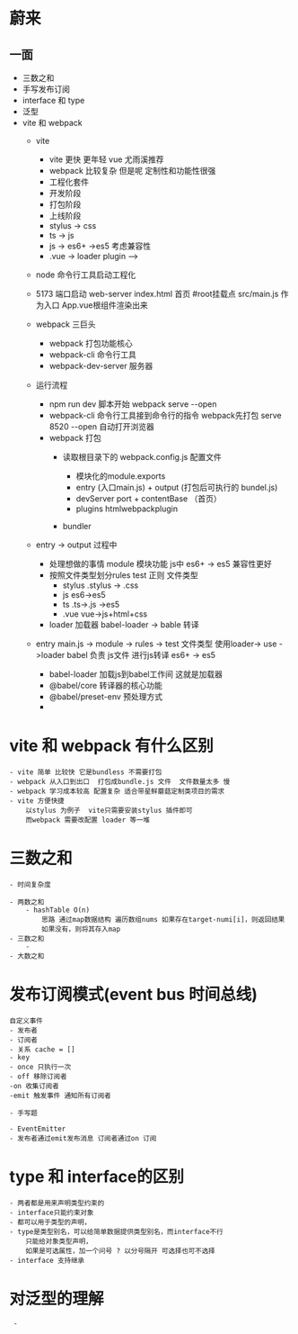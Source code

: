 # 蔚来


## 一面
- 三数之和
- 手写发布订阅
- interface 和 type 
- 泛型
- vite 和 webpack
    - vite
        - vite 更快 更年轻  vue 尤雨溪推荐 
        - webpack 比较复杂 但是呢 定制性和功能性很强
        - 工程化套件
        - 开发阶段
        - 打包阶段
        - 上线阶段
        - stylus -> css
        - ts -> js
        - js -> es6+ ->es5  考虑兼容性
        - .vue -> loader plugin -->                         

    - node 命令行工具启动工程化
    - 5173 端口启动 web-server index.html 首页 #root挂载点
        src/main.js 作为入口  App.vue根组件渲染出来
    - webpack 三巨头
        - webpack 打包功能核心
        - webpack-cli 命令行工具
        - webpack-dev-server 服务器

    - 运行流程
        - npm run dev 脚本开始 webpack serve --open 
        - webpack-cli 命令行工具接到命令行的指令
            webpack先打包
                serve 8520
                --open 自动打开浏览器
        - webpack 打包
            - 读取根目录下的 webpack.config.js 配置文件
                - 模块化的module.exports
                - entry (入口main.js) + output (打包后可执行的 bundel.js)
                - devServer port + contentBase （首页）
                - plugins htmlwebpackplugin 
                
            - bundler
    - entry -> output 过程中
        - 处理想做的事情 module 模块功能 
            js中 es6+ -> es5 兼容性更好
        - 按照文件类型划分rules
            test 正则 文件类型
            - stylus  .stylus -> .css
            - js       es6->es5
            - ts       .ts->.js ->es5
            - .vue     vue->js+html+css
        - loader 加载器 babel-loader -> bable 转译 
    - entry main.js -> module -> rules -> test 文件类型 使用loader-> use ->loader
    babel 负责 js文件 进行js转译 es6+ -> es5
        - babel-loader 加载js到babel工作间  这就是加载器
        - @babel/core 转译器的核心功能
        - @babel/preset-env 预处理方式
        - 
# vite 和 webpack 有什么区别
    - vite 简单 比较快 它是bundless 不需要打包 
    - webpack 从入口到出口  打包成bundle.js 文件  文件数量太多 慢
    - webpack 学习成本较高 配置复杂 适合带星鲜蘑菇定制类项目的需求
    - vite 方便快捷
        以stylus 为例子  vite只需要安装stylus 插件即可
        而webpack 需要改配置 loader 等一堆

# 三数之和
    - 时间复杂度

    - 两数之和
        - hashTable O(n)
            思路 通过map数据结构 遍历数组nums 如果存在target-numi[i]，则返回结果
            如果没有，则将其存入map
    - 三数之和
        - 
    - 大数之和
# 发布订阅模式(event bus 时间总线)  
    自定义事件
    - 发布者 
    - 订阅者
    - 关系 cache = []
    - key 
    - once 只执行一次
    - off 移除订阅者
    -on 收集订阅者
    -emit 触发事件 通知所有订阅者

    - 手写题

    - EventEmitter 
    - 发布者通过emit发布消息 订阅者通过on 订阅

# type 和 interface的区别
    - 两者都是用来声明类型约束的
    - interface只能约束对象 
    - 都可以用于类型的声明，
    - type是类型别名，可以给简单数据提供类型别名，而interface不行
        只能给对象类型声明，
        如果是可选属性，加一个问号 ? 以分号隔开 可选择也可不选择
    - interface 支持继承

# 对泛型的理解
     - 

